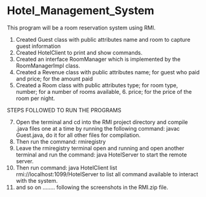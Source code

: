 # Hotel_Management_System
This program will be a room reservation system using RMI.

1. Created Guest class with public attributes name and room to capture guest information
2. Created HotelClient to print and show commands.
3. Created an interface RoomManager which is implemented by the RoomManagerImpl class.
4. Created a Revenue class with public attributes name; for guest who paid and price; for the amount paid
5. Created a Room class with public attributes type; for room type, number; for a number of rooms available, 6. price; for the price of the room per night.

STEPS FOLLOWED TO RUN THE PROGRAMS

7. Open the terminal and cd into the RMI project directory and compile .java files one at a time by running the following command: javac Guest.java, do it for all other files for compilation.
8. Then run the command: rmiregistry
9. Leave the rmiregistry terminal open and running and open another terminal and run the command: java HotelServer to start the remote server.
10. Then run command: java HotelClient list rmi://localhost:1099/HotelServer to list all command available to interact with the system.
11. and so on ........ following the screenshots in the RMI.zip file.
